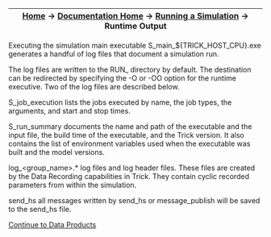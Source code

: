 | [Home](/trick) → [Documentation Home](../Documentation-Home) → [Running a Simulation](Running-a-Simulation) → Runtime Output|
|------------------------------------------------------------------|

Executing the simulation main executable S_main_${TRICK_HOST_CPU}.exe generates a handful of log files that document a simulation run.

The log files are written to the RUN_<name> directory by default. The destination can be redirected by specifying the -O or -OO option for the runtime executive. Two of the log files are described below.

S_job_execution lists the jobs executed by name, the job types, the arguments, and start and stop times.

S_run_summary documents the name and path of the executable and the input file, the build time of the executable, and the Trick version. It also contains the list of environment variables used when the executable was built and the model versions.

log_<group_name>.* log files and log header files. These files are created by the Data Recording capabilities in Trick. They contain cyclic recorded parameters from within the simulation.

send_hs all messages written by send_hs or message_publish will be saved to the send_hs file.

[Continue to Data Products](../data_products/Data-Products)
